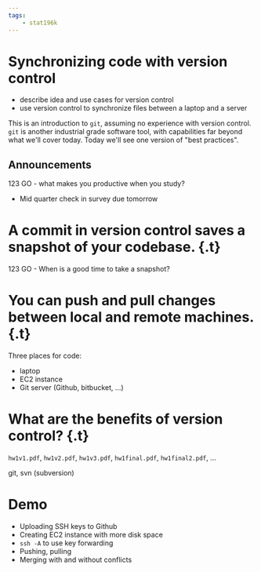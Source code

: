 ```yaml
---
tags:
    - stat196k
---
```


# Synchronizing code with version control

- describe idea and use cases for version control
- use version control to synchronize files between a laptop and a server

This is an introduction to `git`, assuming no experience with version control.
`git` is another industrial grade software tool, with capabilities far beyond what we'll cover today.
Today we'll see one version of "best practices".


## Announcements

123 GO - what makes you productive when you study?

- Mid quarter check in survey due tomorrow


# A __commit__ in version control saves a snapshot of your codebase. {.t}

123 GO - When is a good time to take a snapshot?



# You can __push__ and __pull__ changes between local and remote machines. {.t}

Three places for code:

- laptop
- EC2 instance
- Git server (Github, bitbucket, ...)


# What are the benefits of version control? {.t}

`hw1v1.pdf`, `hw1v2.pdf`, `hw1v3.pdf`, `hw1final.pdf`, `hw1final2.pdf`, ...

git, svn (subversion)


# Demo

- Uploading SSH keys to Github
- Creating EC2 instance with more disk space
- `ssh -A` to use key forwarding
- Pushing, pulling
- Merging with and without conflicts
